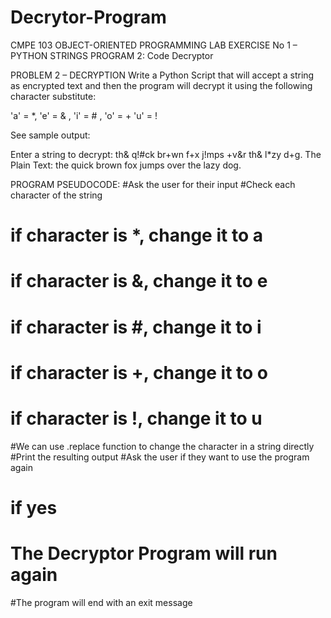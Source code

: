 # Decrytor-Program
CMPE 103 OBJECT-ORIENTED PROGRAMMING
LAB EXERCISE No 1 – PYTHON STRINGS
PROGRAM 2: Code Decryptor

PROBLEM 2 – DECRYPTION
Write a Python Script that will accept a string as encrypted text and then the program will decrypt it using the following character substitute:

'a' = *, 'e' = & , 'i' = # , 'o' = + 'u' = !

See sample output:

Enter a string to decrypt: th& q!#ck br+wn f+x j!mps +v&r th& l*zy d+g.
The Plain Text:  the quick brown fox jumps over the lazy dog.

PROGRAM PSEUDOCODE:
#Ask the user for their input
#Check each character of the string
#   if character is *, change it to a
#   if character is &, change it to e
#   if character is #, change it to i
#   if character is +, change it to o
#   if character is !, change it to u
#We can use .replace function to change the character in a string directly
#Print the resulting output
#Ask the user if they want to use the program again
#   if yes
#       The Decryptor Program will run again
#The program will end with an exit message

